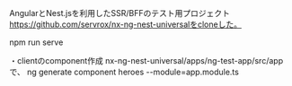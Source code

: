 AngularとNest.jsを利用したSSR/BFFのテスト用プロジェクト
https://github.com/servrox/nx-ng-nest-universalをcloneした。

npm run serve


・clientのcomponent作成
nx-ng-nest-universal/apps/ng-test-app/src/appで、
ng generate component heroes --module=app.module.ts
